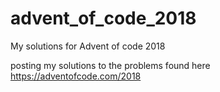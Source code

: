 # advent_of_code_2018
My solutions for Advent of code 2018

posting my solutions to the problems found here https://adventofcode.com/2018
